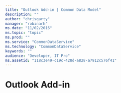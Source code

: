 ```yaml
---
title: "Outlook Add-in | Common Data Model"
description: ""
author: "chrisgarty"
manager: "robinarh"
ms.date: "11/02/2016"
ms.topic: "topic"
ms.prod: ""
ms.service: "CommonDataService"
ms.technology: "CommonDataService"
keywords: ""
audience: "Developer, IT Pro"
ms.assetid: "118c3e49-c19c-428d-a828-a7912c576f41"
---
```


# Outlook Add-in
